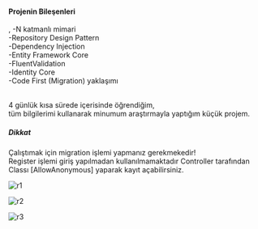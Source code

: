 <h4>Projenin Bileşenleri</h4>,
-N katmanlı mimari<br>
-Repository Design Pattern<br>
-Dependency Injection <br>
-Entity Framework Core<br>
-FluentValidation<br>
-Identity Core<br>
-Code First (Migration) yaklaşımı<br><br>

4 günlük kısa sürede içerisinde öğrendiğim,<br>
tüm bilgilerimi kullanarak minumum araştırmayla yaptığım küçük projem.

<h5>Dikkat</h5>
Çalıştımak için migration işlemi yapmanız gerekmekedir!<br>
Register işlemi giriş yapılmadan kullanılmamaktadır Controller tarafından Classı [AllowAnonymous] yaparak kayıt açabilirsiniz.

![r1](https://github.com/onuracarsoy/RestaurantWebApplication/assets/115365153/b47e2966-b7de-4dba-94be-82219015d347)

![r2](https://github.com/onuracarsoy/RestaurantWebApplication/assets/115365153/ebc6f04c-66fb-4bf2-a3c4-d8adca11b9a0)

![r3](https://github.com/onuracarsoy/RestaurantWebApplication/assets/115365153/2401d33e-99f8-4717-901f-9b483d240c34)
